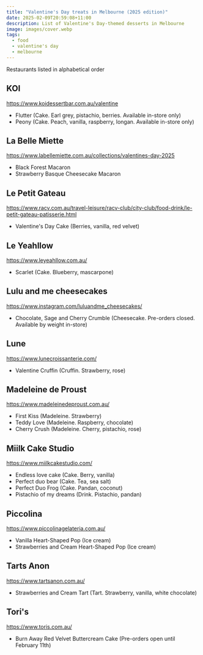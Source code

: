 ```yaml
---
title: "Valentine's Day treats in Melbourne (2025 edition)"
date: 2025-02-09T20:59:08+11:00
description: List of Valentine's Day-themed desserts in Melbourne
image: images/cover.webp
tags:
  - food
  - valentine's day
  - melbourne
---
```


Restaurants listed in alphabetical order

## KOI
https://www.koidessertbar.com.au/valentine

- Flutter (Cake. Earl grey, pistachio, berries. Available in-store only)
- Peony (Cake. Peach, vanilla, raspberry, longan. Available in-store only)

## La Belle Miette
https://www.labellemiette.com.au/collections/valentines-day-2025

- Black Forest Macaron
- Strawberry Basque Cheesecake Macaron

## Le Petit Gateau
https://www.racv.com.au/travel-leisure/racv-club/city-club/food-drink/le-petit-gateau-patisserie.html

- Valentine's Day Cake (Berries, vanilla, red velvet)

## Le Yeahllow
https://www.leyeahllow.com.au/

- Scarlet (Cake. Blueberry, mascarpone)

## Lulu and me cheesecakes
https://www.instagram.com/luluandme_cheesecakes/

- Chocolate, Sage and Cherry Crumble (Cheesecake. Pre-orders closed. Available by weight in-store)

## Lune
https://www.lunecroissanterie.com/

- Valentine Cruffin (Cruffin. Strawberry, rose)

## Madeleine de Proust
https://www.madeleinedeproust.com.au/

- First Kiss (Madeleine. Strawberry)
- Teddy Love (Madeleine. Raspberry, chocolate)
- Cherry Crush (Madeleine. Cherry, pistachio, rose)

## Miilk Cake Studio
https://www.miilkcakestudio.com/

- Endless love cake (Cake. Berry, vanilla)
- Perfect duo bear (Cake. Tea, sea salt)
- Perfect Duo Frog (Cake. Pandan, coconut)
- Pistachio of my dreams (Drink. Pistachio, pandan)

## Piccolina
https://www.piccolinagelateria.com.au/

- Vanilla Heart-Shaped Pop (Ice cream)
- Strawberries and Cream Heart-Shaped Pop (Ice cream)

## Tarts Anon
https://www.tartsanon.com.au/

- Strawberries and Cream Tart (Tart. Strawberry, vanilla, white chocolate)

## Tori's
https://www.toris.com.au/

- Burn Away Red Velvet Buttercream Cake (Pre-orders open until February 11th)
